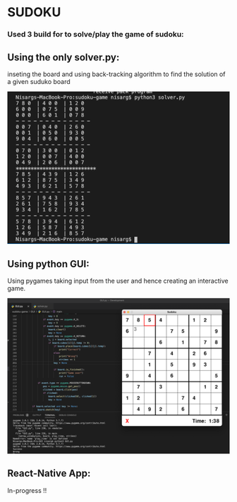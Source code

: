 # SUDOKU 

### Used 3 build for to solve/play the game of sudoku:  

## Using the only solver.py:

inseting the board and using back-tracking algorithm to find the solution of a given suduko board 

![alt text](https://github.com/Nisarg38/sudoku/blob/master/assests/%231.png)



## Using python GUI:

Using pygames taking input from the user and hence creating an interactive game.

![alt text](https://github.com/Nisarg38/sudoku/blob/master/assests/%232.png)



## React-Native App:

In-progress !!
